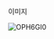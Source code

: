 이미지

![OPH6GI0](https://github.com/AhYoungJo/Survey-form/assets/125351416/39b9c84c-0cbb-438a-8441-b42e5effaa12)
